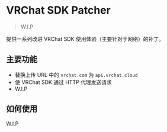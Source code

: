# VRChat SDK Patcher

> W.I.P

提供一系列改进 VRChat SDK 使用体验（主要针对于网络）的补丁。

## 主要功能

- 替换上传 URL 中的 `vrchat.com` 为 `api.vrchat.cloud`
- 使 VRChat SDK 通过 HTTP 代理发送请求
- W.I.P

## 如何使用

W.I.P
